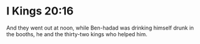 # I Kings 20:16

And they went out at noon, while Ben-hadad was drinking himself drunk in the booths, he and the thirty-two kings who helped him.

